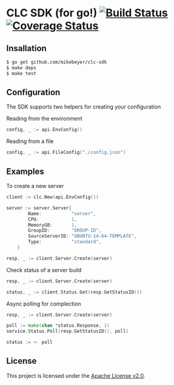 CLC SDK (for go!) [![Build Status](https://travis-ci.org/mikebeyer/clc-sdk.svg?branch=master)](https://travis-ci.org/mikebeyer/clc-sdk) [![Coverage Status](https://coveralls.io/repos/mikebeyer/clc-sdk/badge.svg?branch=master&service=github)](https://coveralls.io/github/mikebeyer/clc-sdk?branch=master)
======

Insallation
---------------------

```sh
$ go get github.com/mikebeyer/clc-sdk
$ make deps
$ make test
```


Configuration
-------
The SDK supports two helpers for creating your configuration 

Reading from the environment

```go
config, _ := api.EnvConfig()
```

Reading from a file


```go
config, _ := api.FileConfig("./config.json")

```

Examples
-------
To create a new server

```go
client := clc.New(api.EnvConfig())

server := server.Server{
		Name:           "server",
		CPU:            1,
		MemoryGB:       1,
		GroupID:        "GROUP-ID",
		SourceServerID: "UBUNTU-14-64-TEMPLATE",
		Type:           "standard",
	}

resp, _ := client.Server.Create(server)
```

Check status of a server build

```go
resp, _ := client.Server.Create(server)

status, _ := client.Status.Get(resp.GetStatusID())
```

Async polling for complection

```go
resp, _ := client.Server.Create(server)

poll := make(chan *status.Response, 1)
service.Status.Poll(resp.GetStatusID(), poll)

status := <- poll
```

License
-------
This project is licensed under the [Apache License v2.0](http://www.apache.org/licenses/LICENSE-2.0.html).
